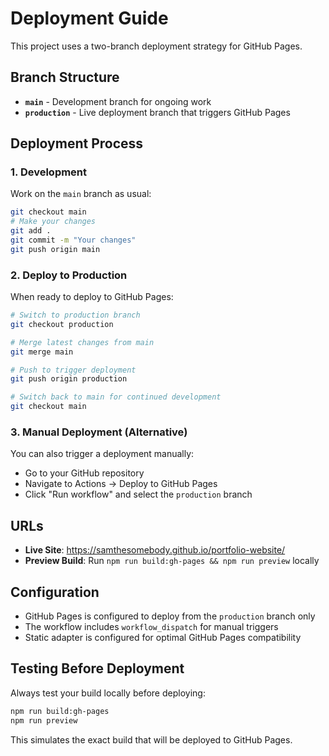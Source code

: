 # Deployment Guide

This project uses a two-branch deployment strategy for GitHub Pages.

## Branch Structure

- **`main`** - Development branch for ongoing work
- **`production`** - Live deployment branch that triggers GitHub Pages

## Deployment Process

### 1. Development

Work on the `main` branch as usual:

```bash
git checkout main
# Make your changes
git add .
git commit -m "Your changes"
git push origin main
```

### 2. Deploy to Production

When ready to deploy to GitHub Pages:

```bash
# Switch to production branch
git checkout production

# Merge latest changes from main
git merge main

# Push to trigger deployment
git push origin production

# Switch back to main for continued development
git checkout main
```

### 3. Manual Deployment (Alternative)

You can also trigger a deployment manually:

- Go to your GitHub repository
- Navigate to Actions → Deploy to GitHub Pages
- Click "Run workflow" and select the `production` branch

## URLs

- **Live Site**: https://samthesomebody.github.io/portfolio-website/
- **Preview Build**: Run `npm run build:gh-pages && npm run preview` locally

## Configuration

- GitHub Pages is configured to deploy from the `production` branch only
- The workflow includes `workflow_dispatch` for manual triggers
- Static adapter is configured for optimal GitHub Pages compatibility

## Testing Before Deployment

Always test your build locally before deploying:

```bash
npm run build:gh-pages
npm run preview
```

This simulates the exact build that will be deployed to GitHub Pages.
